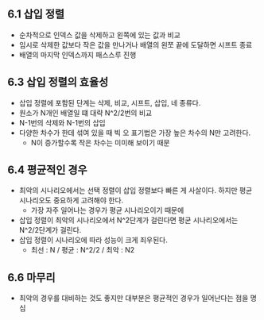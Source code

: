 ## 6.1 삽입 정렬
- 순차적으로 인덱스 값을 삭제하고 왼쪽에 있는 값과 비교
- 임시로 삭제한 값보다 작은 값을 만나거나 배열의 왼쪼 끝에 도달하면 시프트 종료
- 배열의 마지막 인덱스까지 패스스루 진행

## 6.3 삽입 정렬의 효율성
- 삽입 정렬에 포함된 단계는 삭제, 비교, 시프트, 삽입, 네 종류다.
- 원소가 N개인 배열일 떄 대략 N^2/2번의 비교
- N-1번의 삭제와 N-1번의 삽입
- 다양한 차수가 한데 섞여 있을 때 빅 오 표기법은 가장 높은 차수의 N만 고려한다.
	- N이 증가할수록 작은 차수는 미미해 보이기 때문

## 6.4 평균적인 경우
- 최악의 시나리오에서는 선택 정렬이 삽입 정렬보다 빠른 게 사살이다. 하지만 평균 시나리오도 중요하게 고려해야 한다.
	- 가장 자주 일어나는 경우가 평균 시나리오이기 때문에
- 삽입 정렬이 최악의 시나리오에서 N^2단계가 걸린다면 평균 시나리오에서는 N^2/2단계가 걸린다.
- 삽입 정렬이 시나리오에 따라 성능이 크게 죄우된다.
	- 최선 : N / 평균 : N^2/2 / 최악 : N2

## 6.6 마무리
- 최악의 경우를 대비하는 것도 좋지만 대부분은 평균적인 경우가 일어난다는 점을 명심